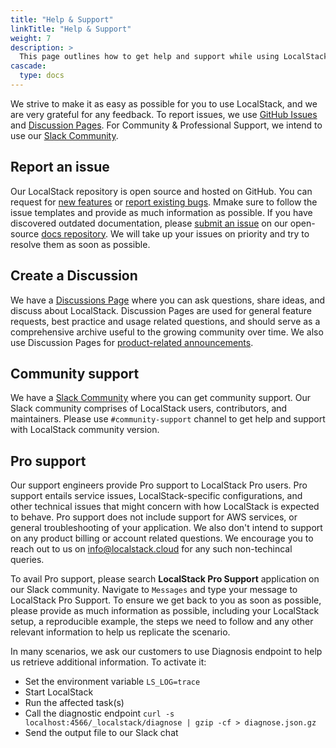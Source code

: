 ```yaml
---
title: "Help & Support"
linkTitle: "Help & Support"
weight: 7
description: >
  This page outlines how to get help and support while using LocalStack.
cascade:
  type: docs
---
```


We strive to make it as easy as possible for you to use LocalStack, and we are very grateful for any feedback. To report issues, we use [GitHub Issues](https://github.com/localstack/localstack/issues/new/choose) and [Discussion Pages](https://discuss.localstack.cloud/). For Community & Professional Support, we intend to use our [Slack Community](https://slack.localstack.cloud).

## Report an issue

Our LocalStack repository is open source and hosted on GitHub. You can request for [new features](https://github.com/localstack/localstack/issues/new?assignees=&labels=type%3A+feature%2Cstatus%3A+triage+needed&template=feature-request.yml&title=feature+request%3A+%3Ctitle%3E) or [report existing bugs](https://github.com/localstack/localstack/issues/new?assignees=&labels=type%3A+bug%2Cstatus%3A+triage+needed&template=bug-report.yml&title=bug%3A+%3Ctitle%3E). Mmake sure to follow the issue templates and provide as much information as possible. If you have discovered outdated documentation, please [submit an issue](https://github.com/localstack/docs/issues/new) on our open-source [docs repository](https://github.com/localstack/docs). We will take up your issues on priority and try to resolve them as soon as possible.

## Create a Discussion

We have a [Discussions Page](https://discuss.localstack.cloud/) where you can ask questions, share ideas, and discuss about LocalStack. Discussion Pages are used for general feature requests, best practice and usage related questions, and should serve as a comprehensive archive useful to the growing community over time. We also use Discussion Pages for [product-related announcements](https://discuss.localstack.cloud/c/announcement/5).

## Community support

We have a [Slack Community](https://slack.localstack.cloud) where you can get community support. Our Slack community comprises of LocalStack users, contributors, and maintainers. Please use `#community-support` channel to get help and support with LocalStack community version.

## Pro support

Our support engineers provide Pro support to LocalStack Pro users. Pro support entails service issues, LocalStack-specific configurations, and other technical issues that might concern with how LocalStack is expected to behave. Pro support does not include support for AWS services, or general troubleshooting of your application. We also don't intend to support on any product billing or account related questions. We encourage you to reach out to us on [info@localstack.cloud](mailto:info@localstack.cloud) for any such non-techincal queries.

To avail Pro support, please search **LocalStack Pro Support** application on our Slack community. Navigate to `Messages` and type your message to LocalStack Pro Support. To ensure we get back to you as soon as possible, please provide as much information as possible, including your LocalStack setup, a reproducible example, the steps we need to follow and any other relevant information to help us replicate the scenario. 

In many scenarios, we ask our customers to use Diagnosis endpoint to help us retrieve additional information. To activate it:

- Set the environment variable `LS_LOG=trace`
- Start LocalStack
- Run the affected task(s)
- Call the diagnostic endpoint `curl -s localhost:4566/_localstack/diagnose | gzip -cf > diagnose.json.gz`
- Send the output file to our Slack chat
